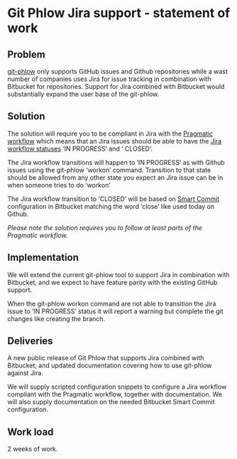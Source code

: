 # Git Phlow Jira support - statement of work

## Problem
[git-phlow](https://github.com/code-cafe/git-phlow) only supports GitHub issues and Github repositories while a wast number of companies uses Jira for issue tracking in combination with Bitbucket for repositories. Support for Jira combined with Bitbucket would substantially expand the user base of the git-phlow.

## Solution
The solution will require you to be compliant in Jira with the [Pragmatic workflow](http://www.praqma.com/stories/a-pragmatic-workflow/) which means that an Jira issues should be able to have the [Jira workflow statuses](https://confluence.atlassian.com/adminjiracloud/working-with-workflows-776636540.html) ‘IN PROGRESS’ and ‘ CLOSED’.

The Jira workflow transitions will happen to ‘IN PROGRESS’ as with Github issues using the git-phlow ‘workon’ command. Transition to that state should be allowed from any other state you expect an Jira issue can be in when someone tries to do ‘workon’

The Jira workflow transition to ‘CLOSED’ will be based on [Smart Commit](https://marketplace.atlassian.com/plugins/com.lb.software.stash.smart.commit.lb-software-stash-smart-commit/server/overview) configuration in Bitbucket matching the word ‘close’ like used today on Github.

_Please note the solution requires you to follow at least parts of the Pragmatic workflow._

## Implementation
We will extend the current git-phlow tool to support Jira in combination with Bitbucket, and we expect to have feature parity with the existing GitHub support.

When the git-phlow workon command are not able to transition the Jira issue to ‘IN PROGRESS’ status it will report a warning but complete the git changes like creating the branch.

## Deliveries
A new public release of Git Phlow that supports Jira combined with Bitbucket, and updated documentation covering how to use git-phlow against Jira.

We will supply scripted configuration snippets to configure a Jira workflow compliant with the  Pragmatic workflow, together with documentation. We will also supply documentation on the needed Bitbucket Smart Commit configuration.

## Work load
2 weeks of work.
